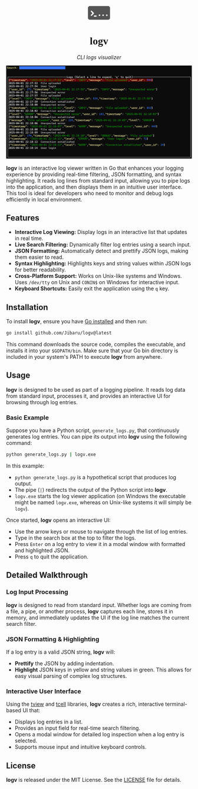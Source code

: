<div align="center">
    <img src="./images/icon.png" width="60"/>
    <h1 style="font-family: 'Yu Gothic'">logv</h1>
    <p style="font-style: italic">CLI logs visualizer</p>
</div>

<div>
    <img src="./images/01.png"/>
</div>

**logv** is an interactive log viewer written in Go that enhances your logging experience by providing real-time filtering, JSON formatting, and syntax highlighting. It reads log lines from standard input, allowing you to pipe logs into the application, and then displays them in an intuitive user interface. This tool is ideal for developers who need to monitor and debug logs efficiently in local environment.

## Features

- **Interactive Log Viewing:** Display logs in an interactive list that updates in real time.
- **Live Search Filtering:** Dynamically filter log entries using a search input.
- **JSON Formatting:** Automatically detect and prettify JSON logs, making them easier to read.
- **Syntax Highlighting:** Highlights keys and string values within JSON logs for better readability.
- **Cross-Platform Support:** Works on Unix-like systems and Windows. Uses `/dev/tty` on Unix and `CONIN$` on Windows for interactive input.
- **Keyboard Shortcuts:** Easily exit the application using the `q` key.

## Installation

To install **logv**, ensure you have [Go installed](https://golang.org/doc/install) and then run:

```bash
go install github.com/Jibaru/logv@latest
```

This command downloads the source code, compiles the executable, and installs it into your `$GOPATH/bin`. Make sure that your Go bin directory is included in your system's PATH to execute **logv** from anywhere.

## Usage

**logv** is designed to be used as part of a logging pipeline. It reads log data from standard input, processes it, and provides an interactive UI for browsing through log entries.

### Basic Example

Suppose you have a Python script, `generate_logs.py`, that continuously generates log entries. You can pipe its output into **logv** using the following command:

```bash
python generate_logs.py | logv.exe
```

In this example:

- `python generate_logs.py` is a hypothetical script that produces log output.
- The pipe (`|`) redirects the output of the Python script into **logv**.
- `logv.exe` starts the log viewer application (on Windows the executable might be named `logv.exe`, whereas on Unix-like systems it will simply be `logv`).

Once started, **logv** opens an interactive UI:

- Use the arrow keys or mouse to navigate through the list of log entries.
- Type in the search box at the top to filter the logs.
- Press `Enter` on a log entry to view it in a modal window with formatted and highlighted JSON.
- Press `q` to quit the application.

## Detailed Walkthrough

### Log Input Processing

**logv** is designed to read from standard input. Whether logs are coming from a file, a pipe, or another process, **logv** captures each line, stores it in memory, and immediately updates the UI if the log line matches the current search filter.

### JSON Formatting & Highlighting

If a log entry is a valid JSON string, **logv** will:

- **Prettify** the JSON by adding indentation.
- **Highlight** JSON keys in yellow and string values in green.
  This allows for easy visual parsing of complex log structures.

### Interactive User Interface

Using the [tview](https://github.com/rivo/tview) and [tcell](https://github.com/gdamore/tcell) libraries, **logv** creates a rich, interactive terminal-based UI that:

- Displays log entries in a list.
- Provides an input field for real-time search filtering.
- Opens a modal window for detailed log inspection when a log entry is selected.
- Supports mouse input and intuitive keyboard controls.

## License

**logv** is released under the MIT License. See the [LICENSE](LICENSE) file for details.
